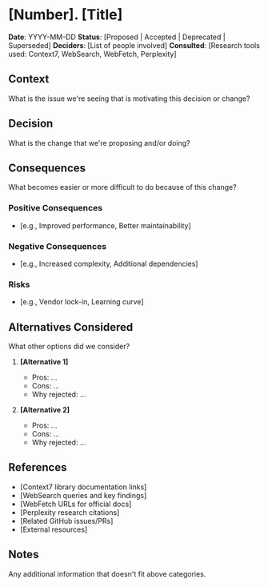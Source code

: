 # [Number]. [Title]

**Date**: YYYY-MM-DD
**Status**: [Proposed | Accepted | Deprecated | Superseded]
**Deciders**: [List of people involved]
**Consulted**: [Research tools used: Context7, WebSearch, WebFetch, Perplexity]

## Context

What is the issue we're seeing that is motivating this decision or change?

## Decision

What is the change that we're proposing and/or doing?

## Consequences

What becomes easier or more difficult to do because of this change?

### Positive Consequences
- [e.g., Improved performance, Better maintainability]

### Negative Consequences
- [e.g., Increased complexity, Additional dependencies]

### Risks
- [e.g., Vendor lock-in, Learning curve]

## Alternatives Considered

What other options did we consider?

1. **[Alternative 1]**
   - Pros: ...
   - Cons: ...
   - Why rejected: ...

2. **[Alternative 2]**
   - Pros: ...
   - Cons: ...
   - Why rejected: ...

## References

- [Context7 library documentation links]
- [WebSearch queries and key findings]
- [WebFetch URLs for official docs]
- [Perplexity research citations]
- [Related GitHub issues/PRs]
- [External resources]

## Notes

Any additional information that doesn't fit above categories.
